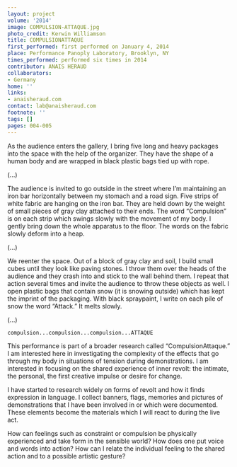 ```yaml
---
layout: project
volume: '2014'
image: COMPULSION-ATTAQUE.jpg
photo_credit: Kerwin Williamson
title: COMPULSION­ATTAQUE
first_performed: first performed on January 4, 2014
place: Performance Panoply Laboratory, Brooklyn, NY
times_performed: performed six times in 2014
contributor: ANAIS HERAUD
collaborators:
- Germany
home: ''
links:
- anaisheraud.com
contact: lab@anaisheraud.com
footnote: ''
tags: []
pages: 004-005
---
```


As the audience enters the gallery, I bring five long and heavy packages into the space with the help of the organizer. They have the shape of a human body and are wrapped in black plastic bags tied up with rope.

(...)

The audience is invited to go outside in the street where I’m maintaining an iron bar horizontally between my stomach and a road sign. Five strips of white fabric are hanging on the iron bar. They are held down by the weight of small pieces of gray clay attached to their ends. The word “Compulsion” is on each strip which swings slowly with the movement of my body. I gently bring down the whole apparatus to the floor. The words on the fabric slowly deform into a heap.

(...)

We re­enter the space. Out of a block of gray clay and soil, I build small cubes until they look like paving stones. I throw them over the heads of the audience and they crash into and stick to the wall behind them. I repeat that action several times and invite the audience to throw these objects as well. I open plastic bags that contain snow (it is snowing outside) which has kept the imprint of the packaging. With black spray­paint, I write on each pile of snow the word “Attack.” It melts slowly.

(...)

	compulsion...compulsion...compulsion...ATTAQUE 

This performance is part of a broader research called “Compulsion­Attaque.” I am interested here in investigating the complexity of the effects that go through my body in situations of tension during demonstrations. I am interested in focusing on the shared experience of inner revolt: the intimate, the personal, the first creative impulse or desire for change.

I have started to research widely on forms of revolt and how it finds expression in language. I collect banners, flags, memories and pictures of demonstrations that I have been involved in or which were documented. These elements become the materials which I will react to during the live act.

How can feelings such as constraint or compulsion be physically experienced and take form in the sensible world? How does one put voice and words into action? How can I relate the individual feeling to the shared action and to a possible artistic gesture?

